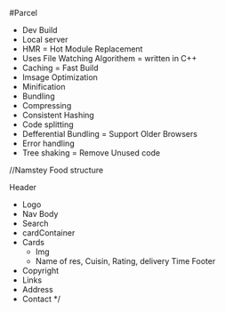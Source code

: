 

#Parcel
- Dev Build
- Local server
- HMR = Hot Module Replacement
- Uses File Watching Algorithem = written in C++
- Caching = Fast Build
- Imsage Optimization
- Minification
- Bundling
- Compressing
- Consistent Hashing
- Code splitting
- Defferential Bundling = Support Older Browsers
- Error handling
- Tree shaking = Remove Unused code

//Namstey Food structure

Header
 - Logo
 - Nav
Body
 - Search
 - cardContainer
 - Cards
    - Img
    - Name of res, Cuisin, Rating, delivery Time
Footer
 - Copyright
 - Links
 - Address
 - Contact
*/
